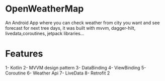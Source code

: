 # OpenWeatherMap


An Android App where you can check weather from city you want and see forecast for next tree days, it was built with mvvm, dagger-hilt, livedata,coroutines, jetpack libraries...

# Features

1- Kotlin
2- MVVM design pattern
3- DataBinding
4- ViewBinding
5- Coroutine
6- Weather Api
7- LiveData
8- Retrofit 2
